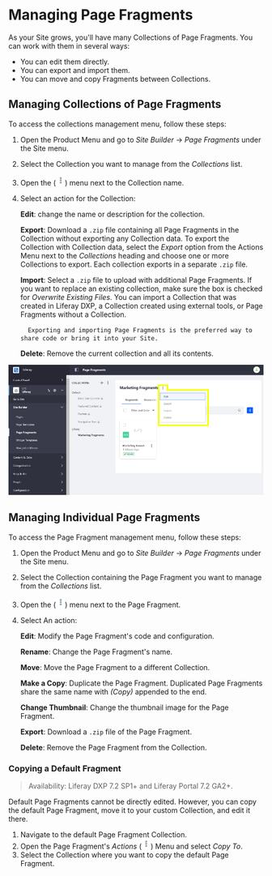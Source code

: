 # Managing Page Fragments

As your Site grows, you'll have many Collections of Page Fragments. You can work with them in several ways:

-   You can edit them directly.
-   You can export and import them.
-   You can move and copy Fragments between Collections.

## Managing Collections of Page Fragments

To access the collections management menu, follow these steps:

1. Open the Product Menu and go to _Site Builder_ &rarr; _Page Fragments_ under the Site menu.

1. Select the Collection you want to manage from the _Collections_ list.

1. Open the (![Actions](../../../images/icon-actions.png)) menu next to the Collection name.

1. Select an action for the Collection:

    **Edit**: change the name or description for the collection.

    **Export**: Download a `.zip` file containing all Page Fragments in the Collection without exporting any Collection data. To export the Collection with Collection data, select the _Export_ option from the Actions Menu next to the _Collections_ heading and choose one or more Collections to export. Each collection exports in a separate `.zip` file.

    **Import**: Select a `.zip` file to upload with additional Page Fragments. If you want to replace an existing collection, make sure the box is checked for _Overwrite Existing Files_. You can import a Collection that was created in Liferay DXP, a Collection created using external tools, or Page Fragments without a Collection.

    ```note::
      Exporting and importing Page Fragments is the preferred way to share code or bring it into your Site.
    ```

    **Delete**: Remove the current collection and all its contents.

![You can export all of the Page Fragments in a Collection.](./managing-page-fragments/images/01.png)

## Managing Individual Page Fragments

To access the Page Fragment management menu, follow these steps:

1. Open the Product Menu and go to _Site Builder_ &rarr; _Page Fragments_ under the Site menu.

1. Select the Collection containing the Page Fragment you want to manage from the _Collections_ list.

1. Open the (![Actions](../../../images/icon-actions.png)) menu next to the Page Fragment.

1. Select An action:

    **Edit**: Modify the Page Fragment's code and configuration.

    **Rename**: Change the Page Fragment's name.

    **Move**: Move the Page Fragment to a different Collection.

    **Make a Copy**: Duplicate the Page Fragment. Duplicated Page Fragments share the same name with _(Copy)_ appended to the end.

    **Change Thumbnail**: Change the thumbnail image for the Page Fragment.

    **Export**: Download a `.zip` file of the Page Fragment.

    **Delete**: Remove the Page Fragment from the Collection.

### Copying a Default Fragment

> Availability: Liferay DXP 7.2 SP1+ and Liferay Portal 7.2 GA2+.

Default Page Fragments cannot be directly edited. However, you can copy the default Page Fragment, move it to your custom Collection, and edit it there.

1. Navigate to the default Page Fragment Collection.
1. Open the Page Fragment's _Actions_ (![Actions](../../../images/icon-actions.png)) Menu and select _Copy To_.
1. Select the Collection where you want to copy the default Page Fragment.

